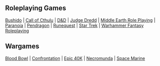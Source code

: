 ## Roleplaying Games
[Bushido](/game-systems/bushido.md) | [Call of Cthulu](/game-systems/cthulu.md) | [D&D](/game-systems/d-and-d.md) | [Judge Dredd](/game-systems/judge-dredd.md) | [Middle Earth Role Playing](/game-systems/merp.md) | [Paranoia](/game-systems/paranoia.md) | [Pendragon](/game-systems/pendragon.md) | [Runequest](/game-systems/runequest.md) | [Star Trek](/game-systems/startrek.md) | [Warhammer Fantasy Roleplaying](/game-systems/whfrp.md)

## Wargames
[Blood Bowl](/game-systems/blood-bowl.md) | [Confrontation](/game-systems/necromunda.md#confrontation) | [Epic 40K](/game-systems/epic.md#epic-40000-1997) | [Necromunda](/game-systems/necromunda.md) | [Space Marine](/game-systems/epic.md#space-marine-1991--and-titan-legions-1994)
